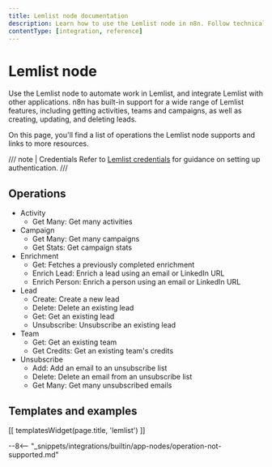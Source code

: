 ```yaml
---
title: Lemlist node documentation
description: Learn how to use the Lemlist node in n8n. Follow technical documentation to integrate Lemlist node into your workflows.
contentType: [integration, reference]
---
```


# Lemlist node

Use the Lemlist node to automate work in Lemlist, and integrate Lemlist with other applications. n8n has built-in support for a wide range of Lemlist features, including getting activities, teams and campaigns, as well as creating, updating, and deleting leads. 

On this page, you'll find a list of operations the Lemlist node supports and links to more resources.

/// note | Credentials
Refer to [Lemlist credentials](/integrations/builtin/credentials/lemlist.md) for guidance on setting up authentication. 
///

## Operations

<!-- vale from-write-good.Weasel = NO -->
<!-- vale from-write-good.TooWordy = NO -->
* Activity
    * Get Many: Get many activities
* Campaign
    * Get Many: Get many campaigns
    * Get Stats: Get campaign stats
* Enrichment
	* Get: Fetches a previously completed enrichment
	* Enrich Lead: Enrich a lead using an email or LinkedIn URL
	* Enrich Person: Enrich a person using an email or LinkedIn URL
* Lead
    * Create: Create a new lead
    * Delete: Delete an existing lead
    * Get: Get an existing lead
    * Unsubscribe: Unsubscribe an existing lead
* Team
    * Get: Get an existing team
	* Get Credits: Get an existing team's credits
* Unsubscribe
    * Add: Add an email to an unsubscribe list
    * Delete: Delete an email from an unsubscribe list
    * Get Many: Get many unsubscribed emails
<!-- vale from-write-good.TooWordy = YES -->
<!-- vale from-write-good.Weasel = YES -->

## Templates and examples

<!-- see https://www.notion.so/n8n/Pull-in-templates-for-the-integrations-pages-37c716837b804d30a33b47475f6e3780 -->
[[ templatesWidget(page.title, 'lemlist') ]]

--8<-- "_snippets/integrations/builtin/app-nodes/operation-not-supported.md"
